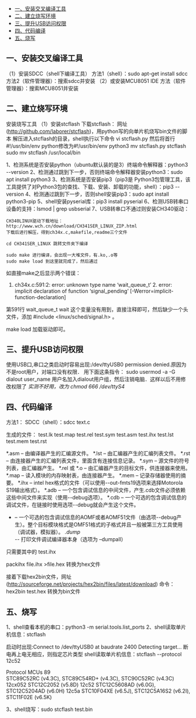 - [一、安装交叉编译工具](#一安装交叉编译工具)
- [二、建立烧写环境](#二建立烧写环境)
- [三、提升USB访问权限](#三提升usb访问权限)
- [四、代码编译](#四代码编译)
- [五、烧写](#五烧写)

## 一、安装交叉编译工具
（1）安装SDCC（shell下编译工具）
方法1（shell）：sudo apt-get install sdcc
方法2（软件管理器）：搜索sdcc并安装
（2）或安装MCU8051 IDE
方法（软件管理器）：搜索MCU8051并安装

## 二、建立烧写环境
安装烧写工具
（1）安装stcflash
下载stcflash： 网址(http://github.com/laborer/stcflash)，用python写的向单片机烧写bin文件的脚本
解压进入stcflash的目录，shell执行以下命令
vi stcflash.py
然后将首行#!/usr/bin/env python修改为#!/usr/bin/env python3
mv stcflash.py stcflash
sudo mv stcflash /usr/local/bin


1、检测系统是否安装python（ubuntu默认装的是3）终端命令解释器：python3 --version
2、检测通过跳到下一步，否则终端命令解释器安装python3：sudo apt install python3
3、检测系统是否安装pip3（pip3是 Python3包管理工具，该工具提供了对Python3包的查找、下载、安装、卸载的功能，shell）：pip3 --version
4、检测通过跳到下一步，否则shell安装pip3：sudo apt install python3-pip
5、shell安装pyserial库：pip3 install pyserial
6、检测USB转串口设备的支持：lsmod | grep usbserial
7、USB转串口不通过则安装CH340驱动：

    CH340LINUX驱动下载地址：http://www.wch.cn/download/CH341SER_LINUX_ZIP.html
    下载后进行解压，得到ch34x.c,makefile,readme三个文件

    cd CH341SER_LINUX 跳转文件夹下编译

    sudo make 进行编译，会出现一大堆文件，有.ko,.o等
    sudo make load 到这里就完成了，然后通过

如直接make之后显示两个错误：

1. ch34x.c:591:2: error: unknown type name ‘wait_queue_t’ 2. error: implicit declaration of function ‘signal_pending’ [-Werror=implicit-function-declaration]

第591行 wait_queue_t wait 这个变量没有用到，直接注释即可，然后缺少一个头文件，添加 #include <linux/sched/signal.h> 。

make load 加载驱动即可。

## 三、提升USB访问权限
使用USB口,串口之类启动时容易出现:/dev/ttyUSB0 permission denied.原因为不是root用户，对端口没有权限．
用下面这条指令：
sudo usermod -a -G dialout user_name
用户名加入dialout用户组，然后注销电脑．这样以后不用修改权限了
*实测不好用，改为 chmod 666 /dev/ttyS4*

## 四、代码编译
方法1：
SDCC（shell）：sdcc text.c

生成的文件：
test.lk test.map test.rel test.sym test.asm test.ihx test.lst test.mem test.rst

*.asm – 由编译器产生的汇编源文件。
*.lst – 由汇编器产生的汇编列表文件。
*.rst – 由连接器产生的汇编列表文件，里面含有连接信息记录。
*.sym – 源文件的符号列表，由汇编器产生。
*.rel 或 *.o – 由汇编器产生的目标文件，供连接器来使用。
*.map – 读入模块的内存映射表，由连接器产生。
*.mem – 记录存储器使用的摘要。
*.ihx – intel hex格式的文件（可以使用--out-fmts19选项来选择Motorola S19输出格式）。
*.adb – 一个包含调试信息的中间文件，产生.cdb文件必须依赖这些中间文件来实现（使用--debug选项）。
*.cdb – 一个可选的包含调试信息的调试文件，在链接时使用选项--debug就会产生这个文件。
* – 一个可选的包含调试信息的AOMF或者AOMF51文件（由选项--debug产生）。整个目标模块格式是OMF51格式的子格式并且一般被第三方工具使用（调试器，模拟器）。
*.dump* -- 打印文件调试编译器本身（选项为 –dumpall）

只需要其中的 test.ihx

packihx file.ihx >file.hex 转换为hex文件

接着下载hex2bin文件，网址(http://sourceforge.net/projects/hex2bin/files/latest/download)
命令：hex2bin test.hex  转换为bin文件

## 五、烧写
1、shell查看本机的串口：python3 -m serial.tools.list_ports
2、shell读取单片机信息：stcflash

启动时出现:Connect to /dev/ttyUSB0 at baudrate 2400
Detecting target...
断电再上电无相应，则指定芯片类型
shell读取单片机信息：stcflash --protocol 12c52

Protocol	                                                       MCUs
89         
	                              STC89C52RC (v4.3C), STC89C54RD+ (v4.3C), STC90C52RC (v4.3C)
12cx052	                              STC12C2052 (v5.8D)
12c52	                              STC12C5608AD (v6.0G), STC12C5204AD (v6.0H)
12c5a	                              STC10F04XE (v6.5J), STC12C5A16S2 (v6.2I), STC11F02E (v6.5K)
 
3、shell烧写：sudo stcflash test.bin



